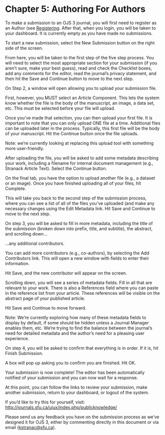 # Chapter 5: Authoring For Authors

To make a submission to an OJS 3 journal, you will first need to register as an Author (see [Registering](registration/md). After that, when you login, you will be taken to your dashboard. It is currently empty as you have made no submissions.

To start a new submission, select the New Submission button on the right side of the screen.

From here, you will be taken to the first step of the five step process. You will need to select the most appropriate section for your submission (if you aren’t sure, make your best guess), read and check the Checklist boxes, add any comments for the editor, read the journal’s privacy statement, and then hit the Save and Continue button to move to the next step.
 
On Step 2, a window will open allowing you to upload your submission file.

First, however, you MUST select an Article Component. This lets the system know whether the file is the body of the manuscript, an image, a data set, etc. This must be selected before your file will upload.

Once you’ve made that selection, you can then upload your first file. It is important to note that you can only upload ONE file at a time. Additional files can be uploaded later in the process. Typically, this first file will be the body of your manuscript. Hit the Continue button once the file uploads.

Note: we’re currently looking at replacing this upload tool with something more user-friendly.

After uploading the file, you will be asked to add some metadata describing your work, including a filename for internal document management (e.g., Stranack Article Text). Select the Continue button.

On the final tab, you have the option to upload another file (e.g., a dataset or an image). Once you have finished uploading all of your files, hit Complete.

This will take you back to the second step of the submission process, where you can see a list of all of the files you’ve uploaded (and make any necessary changes using the Edit Metadata link. Hit Save and Continue to move to the next step.

On step 3, you will be asked to fill in more metadata, including the title of the submission (broken down into prefix, title, and subtitle), the abstract, and scrolling down...

...any additional contributors.

You can add more contributors (e.g., co-authors), by selecting the Add Contributors link. This will open a new window with fields to enter their information.

Hit Save, and the new contributor will appear on the screen.

Scrolling down, you will see a series of metadata fields. Fill in all that are relevant to your work. There is also a References field where you can paste in the reference list from your article. These references will be visible on the abstract page of your published article.

Hit Save and Continue to move forward.

Note: We’re currently exploring how many of these metadata fields to display by default, if some should be hidden unless a Journal Manager enables them, etc. We’re trying to find the balance between the journal’s need for detailed metadata and the author’s need for a pleasing user experience.

On step 4, you will be asked to confirm that everything is in order. If it is, hit Finish Submission.

A box will pop up asking you to confirm you are finished. Hit OK.

Your submission is now complete! The editor has been automatically notified of your submission and you can now wait for a response.

At this point, you can follow the links to review your submission, make another submission, return to your dashboard, or logout of the system.

If you’d like to try this for yourself, visit: http://journals.sfu.ca/uiux/index.php/publicknowledge/

Please send us any feedback you have on the submission process as we’ve designed it for OJS 3, either by commenting directly in this document or via email (kstranac@sfu.ca).




